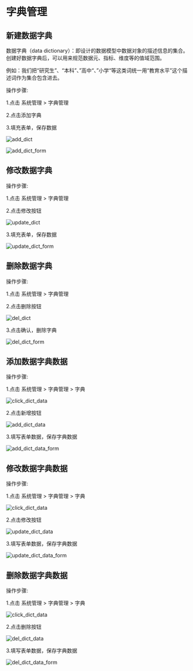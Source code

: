# 字典管理

## 新建数据字典

数据字典（data dictionary）：即设计的数据模型中数据对象的描述信息的集合。创建好数据字典后，可以用来规范数据元、指标、维度等的值域范围。

例如：我们把“研究生”、“本科”、”高中“、”小学“等这类词统一用“教育水平”这个描述词作为集合包含进去。

操作步骤:

1.点击 系统管理 > 字典管理

2.点击添加字典

3.填充表单，保存数据

![add_dict](/assets/img/system/dict/add_dict.png)


![add_dict_form](/assets/img/system/dict/add_dict_form.png)

## 修改数据字典

操作步骤:

1.点击 系统管理 > 字典管理

2.点击修改按钮

![update_dict](/assets/img/system/dict/update_dict.png)


3.填充表单，保存数据

![update_dict_form](/assets/img/system/dict/update_dict_form.png)

## 删除数据字典

操作步骤:

1.点击 系统管理 > 字典管理

2.点击删除按钮

![del_dict](/assets/img/system/dict/del_dict.png)

3.点击确认，删除字典

![del_dict_form](/assets/img/system/dict/del_dict_form.png)

## 添加数据字典数据

操作步骤:

1.点击 系统管理 > 字典管理 > 字典

![click_dict_data](/assets/img/system/dict/click_dict_data.png)

2.点击新增按钮

![add_dict_data](/assets/img/system/dict/add_dict_data.png)

3.填写表单数据，保存字典数据

![add_dict_data_form](/assets/img/system/dict/add_dict_data_form.png)

## 修改数据字典数据

操作步骤:

1.点击 系统管理 > 字典管理 > 字典

![click_dict_data](/assets/img/system/dict/click_dict_data.png)

2.点击修改按钮

![update_dict_data](/assets/img/system/dict/update_dict_data.png)

3.填写表单数据，保存字典数据

![update_dict_data_form](/assets/img/system/dict/update_dict_data_form.png)

## 删除数据字典数据

操作步骤:

1.点击 系统管理 > 字典管理 > 字典

![click_dict_data](/assets/img/system/dict/click_dict_data.png)

2.点击删除按钮

![del_dict_data](/assets/img/system/dict/del_dict_data.png)

3.填写表单数据，保存字典数据

![del_dict_data_form](/assets/img/system/dict/del_dict_data_form.png)
